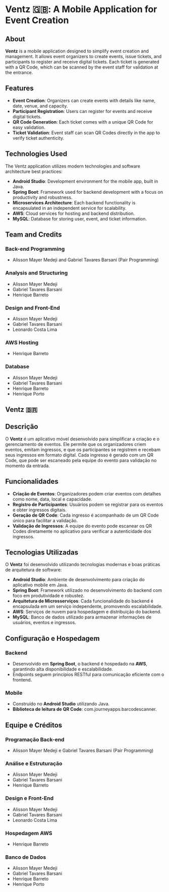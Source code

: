 # Ventz 🇬🇧: A Mobile Application for Event Creation

## About  
**Ventz** is a mobile application designed to simplify event creation and management. It allows event organizers to create events, issue tickets, and participants to register and receive digital tickets. Each ticket is generated with a QR Code, which can be scanned by the event staff for validation at the entrance.

## Features  
- **Event Creation**: Organizers can create events with details like name, date, venue, and capacity.  
- **Participant Registration**: Users can register for events and receive digital tickets.  
- **QR Code Generation**: Each ticket comes with a unique QR Code for easy validation.  
- **Ticket Validation**: Event staff can scan QR Codes directly in the app to verify ticket authenticity.  

## Technologies Used  
The Ventz application utilizes modern technologies and software architecture best practices:  
- **Android Studio**: Development environment for the mobile app, built in Java.  
- **Spring Boot**: Framework used for backend development with a focus on productivity and robustness.  
- **Microservices Architecture**: Each backend functionality is encapsulated in an independent service for scalability.  
- **AWS**: Cloud services for hosting and backend distribution.  
- **MySQL**: Database for storing user, event, and ticket information.  

## Team and Credits  

### Back-end Programming  
- Alisson Mayer Medeji and Gabriel Tavares Barsani (Pair Programming)  

### Analysis and Structuring  
- Alisson Mayer Medeji  
- Gabriel Tavares Barsani  
- Henrique Barreto  

### Design and Front-End  
- Alisson Mayer Medeji  
- Gabriel Tavares Barsani  
- Leonardo Costa Lima  

### AWS Hosting  
- Henrique Barreto 

### Database  
- Alisson Mayer Medeji  
- Gabriel Tavares Barsani  
- Henrique Barreto  
- Henrique Porto  


## Ventz 🇧🇷

## Descrição  
O **Ventz** é um aplicativo móvel desenvolvido para simplificar a criação e o gerenciamento de eventos. Ele permite que os organizadores criem eventos, emitam ingressos, e que os participantes se registrem e recebam seus ingressos em formato digital. Cada ingresso é gerado com um QR Code, que pode ser escaneado pela equipe do evento para validação no momento da entrada.

## Funcionalidades  
- **Criação de Eventos**: Organizadores podem criar eventos com detalhes como nome, data, local e capacidade.  
- **Registro de Participantes**: Usuários podem se registrar para os eventos e obter ingressos digitais.  
- **Geração de QR Code**: Cada ingresso é acompanhado de um QR Code único para facilitar a validação.  
- **Validação de Ingressos**: A equipe do evento pode escanear os QR Codes diretamente no aplicativo para verificar a autenticidade dos ingressos.  

## Tecnologias Utilizadas  
O **Ventz** foi desenvolvido utilizando tecnologias modernas e boas práticas de arquitetura de software:  
- **Android Studio**: Ambiente de desenvolvimento para criação do aplicativo mobile em Java.  
- **Spring Boot**: Framework utilizado no desenvolvimento do backend com foco em produtividade e robustez.  
- **Arquitetura de Microsserviços**: Cada funcionalidade do backend é encapsulada em um serviço independente, promovendo escalabilidade.  
- **AWS**: Serviços de nuvem para hospedagem e distribuição do backend.  
- **MySQL**: Banco de dados utilizado para armazenar informações de usuários, eventos e ingressos.  

## Configuração e Hospedagem  

### Backend  
- Desenvolvido em **Spring Boot**, o backend é hospedado na **AWS**, garantindo alta disponibilidade e escalabilidade.  
- Endpoints seguem princípios RESTful para comunicação eficiente com o frontend.  

### Mobile  
- Construído no **Android Studio** utilizando Java.  
- **Biblioteca de leitura de QR Code**: com.journeyapps.barcodescanner.  

## Equipe e Créditos  

### Programação Back-end  
- Alisson Mayer Medeji e Gabriel Tavares Barsani (Pair Programming)  

### Análise e Estruturação  
- Alisson Mayer Medeji  
- Gabriel Tavares Barsani  
- Henrique Barreto  

### Design e Front-End  
- Alisson Mayer Medeji  
- Gabriel Tavares Barsani  
- Leonardo Costa Lima  

### Hospedagem AWS  
- Henrique Barreto 

### Banco de Dados  
- Alisson Mayer Medeji  
- Gabriel Tavares Barsani  
- Henrique Barreto  
- Henrique Porto  

